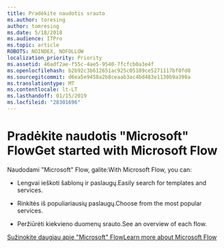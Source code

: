 ```yaml
---
title: Pradėkite naudotis srauto
ms.author: toresing
author: tomresing
ms.date: 5/18/2018
ms.audience: ITPro
ms.topic: article
ROBOTS: NOINDEX, NOFOLLOW
localization_priority: Priority
ms.assetid: 46adf2ae-f55c-4ae5-9540-7fcfcb0a3e4f
ms.openlocfilehash: b2b92c3b612651ac925c05189ce5271117bf0fd8
ms.sourcegitcommit: d6ea5e9458a2b8ceaab3ac4bd483e1130b9a398a
ms.translationtype: MT
ms.contentlocale: lt-LT
ms.lasthandoff: 01/15/2019
ms.locfileid: "28301696"
---
```

# <a name="get-started-with-microsoft-flow"></a><span data-ttu-id="2f103-102">Pradėkite naudotis "Microsoft" Flow</span><span class="sxs-lookup"><span data-stu-id="2f103-102">Get started with Microsoft Flow</span></span>

<span data-ttu-id="2f103-103">Naudodami "Microsoft" Flow, galite:</span><span class="sxs-lookup"><span data-stu-id="2f103-103">With Microsoft Flow, you can:</span></span>
  
- <span data-ttu-id="2f103-104">Lengvai ieškoti šablonų ir paslaugų.</span><span class="sxs-lookup"><span data-stu-id="2f103-104">Easily search for templates and services.</span></span>
    
- <span data-ttu-id="2f103-105">Rinkitės iš populiariausių paslaugų.</span><span class="sxs-lookup"><span data-stu-id="2f103-105">Choose from the most popular services.</span></span>
    
- <span data-ttu-id="2f103-106">Peržiūrėti kiekvieno duomenų srauto.</span><span class="sxs-lookup"><span data-stu-id="2f103-106">See an overview of each flow.</span></span>
    
[<span data-ttu-id="2f103-107">Sužinokite daugiau apie "Microsoft" Flow</span><span class="sxs-lookup"><span data-stu-id="2f103-107">Learn more about Microsoft Flow</span></span>](https://go.microsoft.com/fwlink/?linkid=874446)
  

